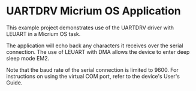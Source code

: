 # UARTDRV Micrium OS Application


This example project demonstrates use of the UARTDRV driver with LEUART
in a Micrium OS task.


The application will echo back any characters it receives over the
serial connection. The use of LEUART with DMA allows the device to
enter deep sleep mode EM2.


Note that the baud rate of the serial connection is limited to 9600.
For instructions on using the virtual COM port, refer to
the device's User's Guide.

